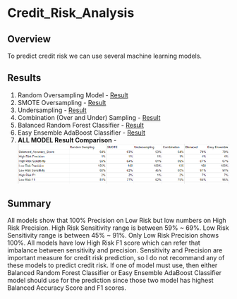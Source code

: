 # Credit_Risk_Analysis

## Overview
To predict credit risk we can use several machine learning models.  

## Results
1. Random Oversampling Model - [Result](https://github.com/jamesmoonusa/Credit_Risk_Analysis/blob/main/Random%20Oversampling.PNG)
2. SMOTE Oversampling - [Result](https://github.com/jamesmoonusa/Credit_Risk_Analysis/blob/main/SMOTE%20oversampling.PNG)
3. Undersampling - [Result](https://github.com/jamesmoonusa/Credit_Risk_Analysis/blob/main/Undersampling.PNG)
4. Combination (Over and Under) Sampling - [Result](https://github.com/jamesmoonusa/Credit_Risk_Analysis/blob/main/Combinationsampling.PNG)
5. Balanced Random Forest Classifier - [Result](https://github.com/jamesmoonusa/Credit_Risk_Analysis/blob/main/Balanced%20Random%20Forest.PNG)
6. Easy Ensemble AdaBoost Classifier - [Result](https://github.com/jamesmoonusa/Credit_Risk_Analysis/blob/main/Easy%20Ensemble.PNG)
7. **ALL MODEL Result Comparison** - ![Chart](https://github.com/jamesmoonusa/Credit_Risk_Analysis/blob/main/Total%20chart.PNG)

## Summary
All models show that 100% Precision on Low Risk but low numbers on High Risk Precision. High Risk Sensitivity range is between 59% ~ 69%. Low Risk Sensitivity range is between 45% ~ 91%. Only Low Risk Precision shows 100%. All models have low High Risk F1 score which can refer that imbalance between sensitivity and precision. Sensitivity and Precision are important measure for credit risk prediction, so I do not recommand any of these models to predict credit risk. If one of model must use, then either Balanced Random Forest Classifier or Easy Ensemble AdaBoost Classifier model should use for the prediction since those two model has highest Balanced Accuracy Score and F1 scores.
